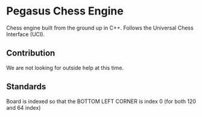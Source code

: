 # Pegasus Chess Engine
Chess engine built from the ground up in C++. Follows the Universal Chess Interface (UCI).
## Contribution
We are not looking for outside help at this time.

## Standards
Board is indexed so that the BOTTOM LEFT CORNER is index 0 (for both 120 and 64 index)
